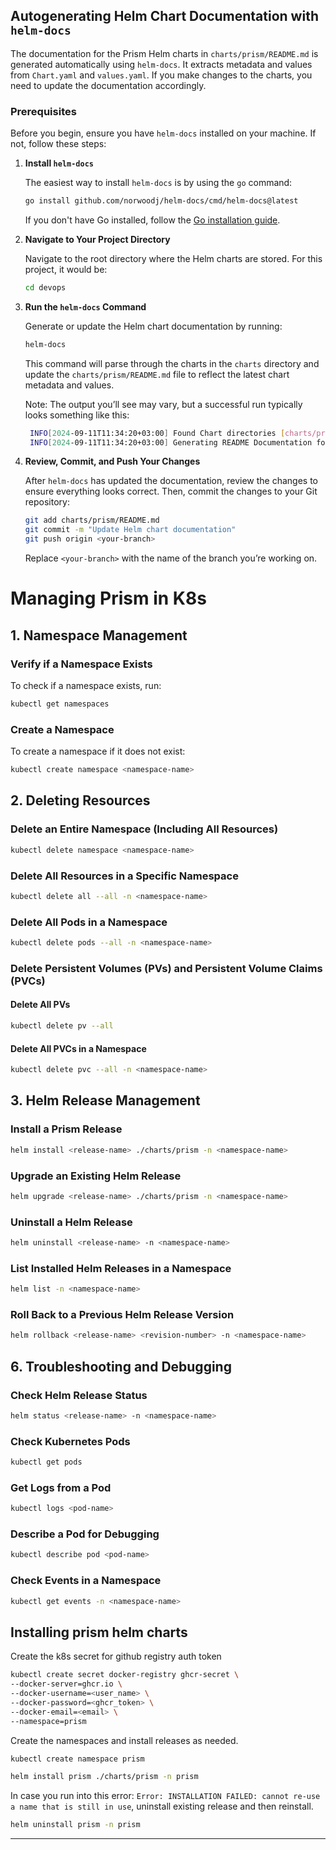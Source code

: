 ## Autogenerating Helm Chart Documentation with `helm-docs`

The documentation for the Prism Helm charts in `charts/prism/README.md` is generated automatically using `helm-docs`. It extracts metadata and values from `Chart.yaml` and `values.yaml`. If you make changes to the charts, you need to update the documentation accordingly.

### **Prerequisites**

Before you begin, ensure you have `helm-docs` installed on your machine. If not, follow these steps:

1. **Install `helm-docs`**

   The easiest way to install `helm-docs` is by using the `go` command:

   ```bash
   go install github.com/norwoodj/helm-docs/cmd/helm-docs@latest
   ```

   If you don't have Go installed, follow the [Go installation guide](https://golang.org/doc/install).

2. **Navigate to Your Project Directory**

   Navigate to the root directory where the Helm charts are stored. For this project, it would be:

   ```bash
   cd devops
   ```

3. **Run the `helm-docs` Command**

   Generate or update the Helm chart documentation by running:

   ```bash
   helm-docs
   ```

   This command will parse through the charts in the `charts` directory and update the `charts/prism/README.md` file to reflect the latest chart metadata and values.

   Note: The output you’ll see may vary, but a successful run typically looks something like this:

   ```bash
    INFO[2024-09-11T11:34:20+03:00] Found Chart directories [charts/prism]
    INFO[2024-09-11T11:34:20+03:00] Generating README Documentation for chart charts/prism
   ```

4. **Review, Commit, and Push Your Changes**

   After `helm-docs` has updated the documentation, review the changes to ensure everything looks correct. Then, commit the changes to your Git repository:

   ```bash
   git add charts/prism/README.md
   git commit -m "Update Helm chart documentation"
   git push origin <your-branch>
   ```

   Replace `<your-branch>` with the name of the branch you’re working on.

# Managing Prism in K8s

## 1. Namespace Management

### Verify if a Namespace Exists

To check if a namespace exists, run:

```bash
kubectl get namespaces
```

### Create a Namespace

To create a namespace if it does not exist:

```bash
kubectl create namespace <namespace-name>
```

## 2. Deleting Resources

### Delete an Entire Namespace (Including All Resources)

```bash
kubectl delete namespace <namespace-name>
```

### Delete All Resources in a Specific Namespace

```bash
kubectl delete all --all -n <namespace-name>
```

### Delete All Pods in a Namespace

```bash
kubectl delete pods --all -n <namespace-name>
```

### Delete Persistent Volumes (PVs) and Persistent Volume Claims (PVCs)

#### Delete All PVs

```bash
kubectl delete pv --all
```

#### Delete All PVCs in a Namespace

```bash
kubectl delete pvc --all -n <namespace-name>
```

## 3. Helm Release Management

### Install a Prism Release

```bash
helm install <release-name> ./charts/prism -n <namespace-name>
```

### Upgrade an Existing Helm Release

```bash
helm upgrade <release-name> ./charts/prism -n <namespace-name>
```

### Uninstall a Helm Release

```bash
helm uninstall <release-name> -n <namespace-name>
```

### List Installed Helm Releases in a Namespace

```bash
helm list -n <namespace-name>
```

### Roll Back to a Previous Helm Release Version

```bash
helm rollback <release-name> <revision-number> -n <namespace-name>
```

## 6. Troubleshooting and Debugging

### Check Helm Release Status

```bash
helm status <release-name> -n <namespace-name>
```

### Check Kubernetes Pods

```bash
kubectl get pods
```

### Get Logs from a Pod

```bash
kubectl logs <pod-name>
```

### Describe a Pod for Debugging

```bash
kubectl describe pod <pod-name>
```

### Check Events in a Namespace

```bash
kubectl get events -n <namespace-name>
```

## Installing prism helm charts

Create the k8s secret for github registry auth token

```bash
kubectl create secret docker-registry ghcr-secret \
--docker-server=ghcr.io \
--docker-username=<user_name> \
--docker-password=<ghcr_token> \
--docker-email=<email> \
--namespace=prism
```

Create the namespaces and install releases as needed.

```bash
kubectl create namespace prism
```

```bash
helm install prism ./charts/prism -n prism
```

In case you run into this error: `Error: INSTALLATION FAILED: cannot re-use a name that is still in use`,
uninstall existing release and then reinstall.

```bash
helm uninstall prism -n prism
```

---
